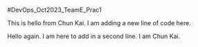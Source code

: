 #DevOps_Oct2023_TeamE_Prac1 

This is hello from Chun Kai. I am adding a new line of code here.

Hello again. I am here to add in a second line. I am Chun Kai.